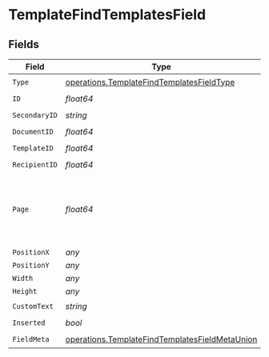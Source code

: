 # TemplateFindTemplatesField


## Fields

| Field                                                                                                            | Type                                                                                                             | Required                                                                                                         | Description                                                                                                      |
| ---------------------------------------------------------------------------------------------------------------- | ---------------------------------------------------------------------------------------------------------------- | ---------------------------------------------------------------------------------------------------------------- | ---------------------------------------------------------------------------------------------------------------- |
| `Type`                                                                                                           | [operations.TemplateFindTemplatesFieldType](../../models/operations/templatefindtemplatesfieldtype.md)           | :heavy_check_mark:                                                                                               | N/A                                                                                                              |
| `ID`                                                                                                             | *float64*                                                                                                        | :heavy_check_mark:                                                                                               | N/A                                                                                                              |
| `SecondaryID`                                                                                                    | *string*                                                                                                         | :heavy_check_mark:                                                                                               | N/A                                                                                                              |
| `DocumentID`                                                                                                     | *float64*                                                                                                        | :heavy_check_mark:                                                                                               | N/A                                                                                                              |
| `TemplateID`                                                                                                     | *float64*                                                                                                        | :heavy_check_mark:                                                                                               | N/A                                                                                                              |
| `RecipientID`                                                                                                    | *float64*                                                                                                        | :heavy_check_mark:                                                                                               | N/A                                                                                                              |
| `Page`                                                                                                           | *float64*                                                                                                        | :heavy_check_mark:                                                                                               | The page number of the field on the document. Starts from 1.                                                     |
| `PositionX`                                                                                                      | *any*                                                                                                            | :heavy_minus_sign:                                                                                               | N/A                                                                                                              |
| `PositionY`                                                                                                      | *any*                                                                                                            | :heavy_minus_sign:                                                                                               | N/A                                                                                                              |
| `Width`                                                                                                          | *any*                                                                                                            | :heavy_minus_sign:                                                                                               | N/A                                                                                                              |
| `Height`                                                                                                         | *any*                                                                                                            | :heavy_minus_sign:                                                                                               | N/A                                                                                                              |
| `CustomText`                                                                                                     | *string*                                                                                                         | :heavy_check_mark:                                                                                               | N/A                                                                                                              |
| `Inserted`                                                                                                       | *bool*                                                                                                           | :heavy_check_mark:                                                                                               | N/A                                                                                                              |
| `FieldMeta`                                                                                                      | [operations.TemplateFindTemplatesFieldMetaUnion](../../models/operations/templatefindtemplatesfieldmetaunion.md) | :heavy_check_mark:                                                                                               | N/A                                                                                                              |